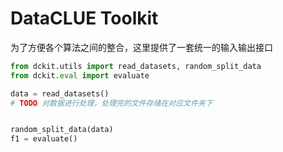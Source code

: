 # DataCLUE Toolkit

为了方便各个算法之间的整合，这里提供了一套统一的输入输出接口

```python
from dckit.utils import read_datasets, random_split_data
from dckit.eval import evaluate

data = read_datasets()
# TODO 对数据进行处理，处理完的文件存储在对应文件夹下


random_split_data(data)
f1 = evaluate()
```